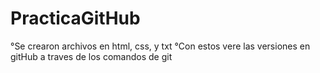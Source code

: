 # PracticaGitHub
°Se crearon archivos en html, css, y txt
°Con estos vere las versiones en gitHub a traves de los comandos de git

